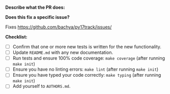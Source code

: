 **Describe what the PR does:**

**Does this fix a specific issue?**

Fixes https://github.com/bachya/py17track/issues/<ISSUE ID>
  
**Checklist:**

- [ ] Confirm that one or more new tests is written for the new functionality.
- [ ] Update `README.md` with any new documentation.
- [ ] Run tests and ensure 100% code coverage: `make coverage` (after running `make init`)
- [ ] Ensure you have no linting errors: `make lint` (after running `make init`)
- [ ] Ensure you have typed your code correctly: `make typing` (after running `make init`)
- [ ] Add yourself to `AUTHORS.md`.
